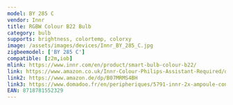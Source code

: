 ```yaml
---
model: BY 285 C
vendor: Innr
title: RGBW Colour B22 Bulb
category: bulb
supports: brightness, colortemp, colorxy
image: /assets/images/devices/Innr_BY_285_C.jpg
zigbeemodel: ['BY 285 C']
compatible: [z2m,iob]
mlink: https://www.innr.com/en/product/smart-bulb-colour-b22/
link: https://www.amazon.co.uk/Innr-Colour-Philips-Assistant-Required/dp/B07MRMS4BH
link2: https://www.amazon.de/dp/B07MRMS4BH
link3: https://www.domadoo.fr/en/peripheriques/5791-innr-2x-ampoule-connectee-type-b22-zigbee-30-rgbw-blanc-reglable-8718781552336.html
EAN: 8718781552329
---
```

